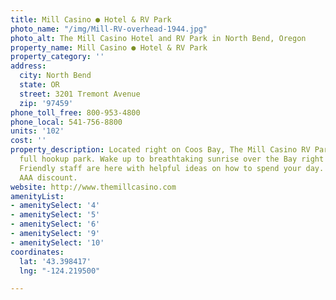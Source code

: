 ```yaml
---
title: Mill Casino ● Hotel & RV Park
photo_name: "/img/Mill-RV-overhead-1944.jpg"
photo_alt: The Mill Casino Hotel and RV Park in North Bend, Oregon
property_name: Mill Casino ● Hotel & RV Park
property_category: ''
address:
  city: North Bend
  state: OR
  street: 3201 Tremont Avenue
  zip: '97459'
phone_toll_free: 800-953-4800
phone_local: 541-756-8800
units: '102'
cost: ''
property_description: Located right on Coos Bay, The Mill Casino RV Park is a full-service,
  full hookup park. Wake up to breathtaking sunrise over the Bay right from your site.
  Friendly staff are here with helpful ideas on how to spend your day. Good Sam &
  AAA discount.
website: http://www.themillcasino.com
amenityList:
- amenitySelect: '4'
- amenitySelect: '5'
- amenitySelect: '6'
- amenitySelect: '9'
- amenitySelect: '10'
coordinates:
  lat: '43.398417'
  lng: "-124.219500"

---
```

